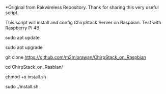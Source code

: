 *Original from Rakwireless Repository. Thank for sharing this very useful script.

This script will install and config ChirpStack Server on Raspbian. Test with Raspberry Pi 4B

sudo apt update

sudo apt upgrade

git clone https://github.com/m2mlorawan/ChirpStack_on_Raspbian

cd ChirpStack_on_Rasbian/

chmod +x install.sh

sudo ./install.sh
